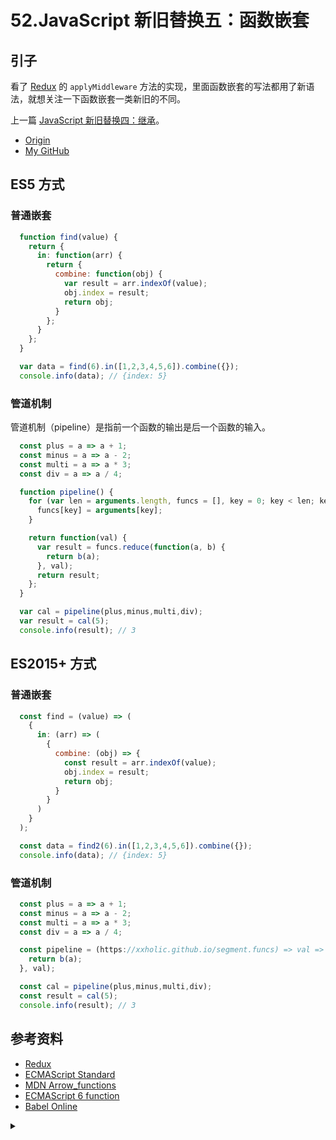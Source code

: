 # 52.JavaScript 新旧替换五：函数嵌套
## <a name="start"></a> 引子
看了 [Redux][url-github-redux] 的 `applyMiddleware` 方法的实现，里面函数嵌套的写法都用了新语法，就想关注一下函数嵌套一类新旧的不同。

上一篇 [JavaScript 新旧替换四：继承][url-segment-49]。


- [Origin][url-origin]
- [My GitHub][url-my-github]

## <a name="es5"></a> ES5 方式
### 普通嵌套
```js
  function find(value) {
    return {
      in: function(arr) {
        return {
          combine: function(obj) {
            var result = arr.indexOf(value);
            obj.index = result;
            return obj;
          }
        };
      }
    };
  }

  var data = find(6).in([1,2,3,4,5,6]).combine({});
  console.info(data); // {index: 5}
```

### 管道机制
管道机制（pipeline）是指前一个函数的输出是后一个函数的输入。
```js
  const plus = a => a + 1;
  const minus = a => a - 2;
  const multi = a => a * 3;
  const div = a => a / 4;

  function pipeline() {
    for (var len = arguments.length, funcs = [], key = 0; key < len; key++) {
      funcs[key] = arguments[key];
    }

    return function(val) {
      var result = funcs.reduce(function(a, b) {
        return b(a);
      }, val);
      return result;
    };
  }

  var cal = pipeline(plus,minus,multi,div);
  var result = cal(5);
  console.info(result); // 3

```

## <a name="es2015"></a> ES2015+ 方式

### 普通嵌套
```js
  const find = (value) => (
    {
      in: (arr) => (
        {
          combine: (obj) => {
            const result = arr.indexOf(value);
            obj.index = result;
            return obj;
          }
        }
      )
    }
  );

  const data = find2(6).in([1,2,3,4,5,6]).combine({});
  console.info(data); // {index: 5}
```

### 管道机制
```js
  const plus = a => a + 1;
  const minus = a => a - 2;
  const multi = a => a * 3;
  const div = a => a / 4;

  const pipeline = (https://xxholic.github.io/segment.funcs) => val => funcs.reduce(function(a,b) {
    return b(a);
  }, val);

  const cal = pipeline(plus,minus,multi,div);
  const result = cal(5);
  console.info(result); // 3

```





## <a name="reference"></a> 参考资料
- [Redux][url-github-redux]
- [ECMAScript Standard][url-ecma-standard]
- [MDN Arrow_functions][url-mdn-arrow]
- [ECMAScript 6 function][url-es6-ruanyifeng]
- [Babel Online](https://babeljs.io/repl)


[url-base]:https://xxholic.github.io/segment

[url-segment-49]:https://github.com/XXHolic/segment/issues/49

[url-github-redux]:https://github.com/reduxjs/redux
[url-ecma-standard]:http://www.ecma-international.org/publications/standards/Ecma-262.htm
[url-es6-ruanyifeng]:http://es6.ruanyifeng.com/#docs/function
[url-mdn-arrow]:https://developer.mozilla.org/zh-CN/docs/Web/JavaScript/Reference/Functions/Arrow_functions


<details>
<summary></summary>

以下是一些无关紧要的内容。


虽然[《哪吒之魔童降世》][url-waste-movie]还在电影院上线，但各大视频平台已经拿到版本，可以放映了，看了下播放量，还是有不少。

这部动画电影感觉是一个全新的故事，也是一个好听的故事。

帅气逼人的太乙真人

![52-tyzr][url-local-tyzr]


</details>


[url-waste-movie]:https://movie.douban.com/subject/26794435/
[url-local-tyzr]:https://xxholic.github.io/segment/images/52/tyzr.gif

[url-origin]:https://github.com/XXHolic/segment/issues/59
[url-my-github]:https://github.com/XXHolic